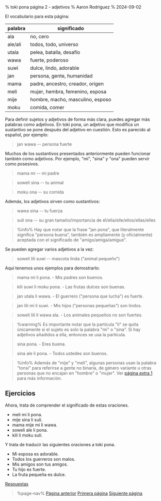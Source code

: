 % toki pona página 2 - adjetivos
% Aaron Rodriguez
% 2024-09-02

El vocabulario para esta página:

| palabra   | significado                       |
|-----------|-----------------------------------|
| ala       | no, cero                          |
| ale/ali   | todos, todo, universo             |
| utala     | pelea, batalla, desafío           |
| wawa      | fuerte, poderoso                  |
| suwi      | dulce, lindo, adorable            |
| jan       | persona, gente, humanidad         |
| mama      | padre,  ancestro, creador, origen |
| meli      | mujer, hembra, femenino, esposa   |
| mije      | hombre, macho, masculino, esposo  |
| moku      | comida, comer                     |

Para definir sujetos y adjetivos de forma más clara, puedes agregar más palabras como
adjetivos. En toki pona, un adjetivo que modifica un sustantivo se pone después del
adjetivo en cuestión. Esto es parecido al español, por ejemplo:

> jan wawa -- persona fuerte

Muchos de los sustantivos presentados anteriormente pueden funcionar también como adjetivos. Por ejemplo,
 "mi", "sina" y "ona" pueden servir como posesivos.

> mama mi -- mi padre

> soweli sina -- tu animal

> moku ona -- su comida 

Además, los adjetivos sirven como sustantivos:

> wawa sina -- tu fuerza

> suli ona -- su gran tamaño/importancia de él/ella/elle/ellos/ellas/elles

> %info%
> Hay que notar que la frase "jan pona", que literalmente significa "persona buena", también es
> ampliamente (y oficialmente) aceptada con el significado de "amigo/amiga/amigue".

Se pueden agregar varios adjetivos a la vez:

> soweli lili suwi -- mascota linda ("animal pequeño")

Aquí tenemos unos ejemplos para demostrarlo:

> mama mi li pona. - Mis padres son buenos.

> kili suwi li moku pona. - Las frutas dulces son buenas.

> jan utala li wawa. - El guerrero ("persona que lucha") es fuerte.

> jan lili mi li suwi. - Mis hijos ("personas pequeñas") son lindos.

> soweli lili li wawa ala. - Los animales pequeños no son fuertes.

> %warning%
> Es importante notar que la partícula "li" se quita únicamente si el sujeto es
> solo la palabra "mi" o "sina". Si hay adjetivos añadidos a ella, entonces
 >se usa la partícula.
>
> sina pona. - Eres buena.
> 
> sina ale li pona. - Todos ustedes son buenos.
>

> %info%
> Además de "mije" y "meli", algunas personas usan la palabra "tonsi"
> para referirse a gente no binaria, de género variante u otras personas que no encajan en 
>  "hombre" o "mujer". Ver [página extra 1](x1/) para más información.

## Ejercicios

Ahora, trata de comprender el significado de estas oraciones.

* meli mi li pona.
* mije sina li suli.
* mama mije mi li wawa.
* soweli ale li pona.
* kili li moku suli.

Y trata de traducir las siguientes oraciones a toki pona.

* Mi esposa es adorable.
* Todos los guerreros son malos.
* Mis amigos son tus amigos.
* Tu hijo es fuerte.
* La fruta pequeña es dulce.

[Respuestas](es/answers#p2)

> %page-nav%
> [Página anterior](es/1)
> [Primera página](es)
> [Siguiente página](es/3)

